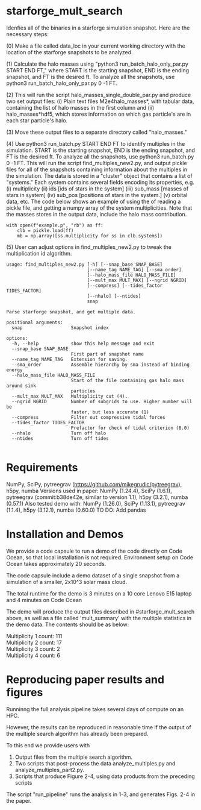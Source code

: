 

# starforge_mult_search

Idenfies all of the binaries in a starforge simulation snapshot. Here are the necessary
steps:

(0) Make a file called data_loc in your current working directory with the location
of the starforge snapshots to be analyzed.

(1) Calculate the halo masses using "python3 run_batch_halo_only_par.py START END FT,"
where START is the starting snapshot, END is the ending snapshot, and FT is the desired
ft. To analyze all the snapshots, use python3 run_batch_halo_only_par.py 0 -1 FT.

(2) This will run the script halo_masses_single_double_par.py and produce two set output files: (i) Plain text files M2e4halo_masses*, with
tabular data, containing the list of halo masses in the first column and 
(ii) halo_masses*hdf5, which stores information on which gas particle's are in
each star particle's halo.

(3) Move these output files to a separate directory called "halo_masses."

(4) Use python3 run_batch.py START END FT to identify multiples in the simulation.
START is the starting snapshot, END is the ending snapshot, and FT is the desired ft.
To analyze all the snapshots, use python3 run_batch.py 0 -1 FT.
This will run the script find_multiples_new2.py, and output pickle files for all of the snapshots containing information about the multiples
in the simulation. The data is stored in a "cluster" object that contains a list of "systems."
Each system contains several fields encoding its properties, e.g.
(i) multiplicity (ii) ids [ids of stars in the system] (iii) sub_mass [masses of
stars in system] (iv) sub_pos [positions of stars in the system.] (v) orbital data, etc. The code below shows an example of using the 
of reading a pickle file, and getting a numpy array of the system multiplicities.
Note that the masses stores in the output data, include the halo mass contribution.

```
with open(f"example.p", "rb") as ff:
    clb = pickle.load(ff)
    mb = np.array([ss.multiplicity for ss in clb.systems])
```

(5) User can adjust options in find_multiples_new2.py to tweak the multiplication id 
algorithm. 

```
usage: find_multiples_new2.py [-h] [--snap_base SNAP_BASE]
                              [--name_tag NAME_TAG] [--sma_order]
                              [--halo_mass_file HALO_MASS_FILE]
                              [--mult_max MULT_MAX] [--ngrid NGRID]
                              [--compress] [--tides_factor TIDES_FACTOR]
                              [--nhalo] [--ntides]
                              snap

Parse starforge snapshot, and get multiple data.

positional arguments:
  snap                  Snapshot index

options:
  -h, --help            show this help message and exit
  --snap_base SNAP_BASE
                        First part of snapshot name
  --name_tag NAME_TAG   Extension for saving.
  --sma_order           Assemble hierarchy by sma instead of binding energy
  --halo_mass_file HALO_MASS_FILE
                        Start of the file containing gas halo mass around sink
                        particles
  --mult_max MULT_MAX   Multiplicity cut (4).
  --ngrid NGRID         Number of subgrids to use. Higher number will be
                        faster, but less accurate (1)
  --compress            Filter out compressive tidal forces
  --tides_factor TIDES_FACTOR
                        Prefactor for check of tidal criterion (8.0)
  --nhalo               Turn off halo
  --ntides              Turn off tides


  ```
# Requirements

NumPy, SciPy, pytreegrav (https://github.com/mikegrudic/pytreegrav), h5py, numba
Versions used in paper: NumPy (1.24.4), SciPy (1.6.1), pytreegrav (commit:b38de42e, similar to version 1.1), h5py (3.2.1), numba (0.57.1)
Also tested demo with: NumPy (1.26.0), SciPy (1.13.1), pytreegrav (1.1.4), h5py (3.12.1), numba (0.60.0)
TO DO: Add pandas

# Installation and Demos
We provide a code capsule to run a demo of the code directly on Code Ocean, so that local installation is not required. Environment setup on
Code Ocean takes approximately 20 seconds. 

The code capsule include a demo dataset of a single snapshot from a simulation of a
smaller, 2x10^3 solar mass cloud.

The total runtime for the demo is 3 minutes on a 10 core Lenovo E15 laptop and 4 minutes on Code Ocean

The demo will produce the output files described in #starforge_mult_search above, as well as a file called 'mult_summary' with
the multiple statistics in the demo data. The contents should be as below:

Multiplicity 1 count: 111\
Multiplicity 2 count: 17\
Multiplicity 3 count: 2\
Multiplicity 4 count: 6

# Reproducing paper results and figures
Runninng the full analysis pipeline takes several days of compute on an HPC.

However, the results can be reproduced in reasonable time if the output of the 
multiple search algorithm has already been prepared.

To this end we provide users with

1. Output files from the multiple search algorithm.
2. Two scripts that post-process the data analyze_multiples.py and analyze_multiples_part2.py.
3. Scripts that produce Figure 2-4, using data products from the preceding scripts

The script "run_pipeline" runs the analysis in 1-3, and generates Figs. 2-4 in the paper.





